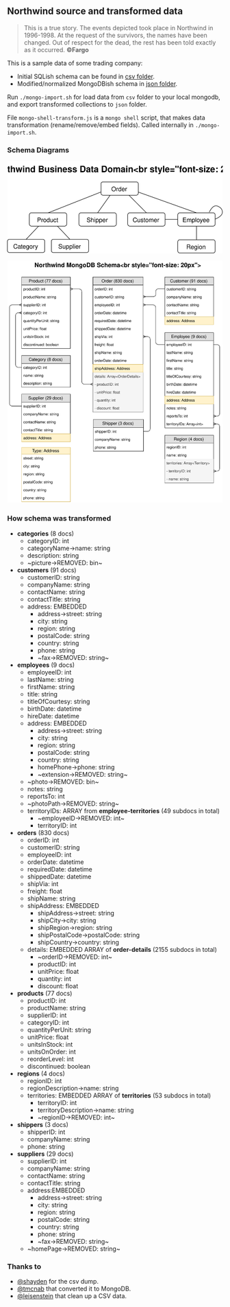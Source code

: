 ## Northwind source and transformed data
> This is a true story. The events depicted took place in Northwind in 1996-1998. At the request of the survivors, the names have been changed. Out of respect for the dead, the rest has been told exactly as it occurred.
> **©Fargo**

This is a sample data of some trading company:

- Initial SQLish schema can be found in [csv folder](https://github.com/nodkz/graphql-compose-mongoose-example/tree/master/examples/northwind/data/csv).
- Modified/normalized MongoDBish schema in [json folder](https://github.com/nodkz/graphql-compose-mongoose-example/tree/master/examples/northwind/data/json).

Run `./mongo-import.sh` for load data from `csv` folder to your local mongodb, and export transformed collections to `json` folder.

File `mongo-shell-transform.js` is a `mongo shell` script, that makes data transformation (rename/remove/embed fields). Called internally in `./mongo-import.sh`.

### Schema Diagrams

![Northwind Business Data Domain](./northwind-business-data-domain.svg)

![Northwind MongoDB Schema](./northwind-mongodb-schema.svg)

### How schema was transformed

- **categories** (8 docs)
  - categoryID: int
  - categoryName->name: string
  - description: string
  - ~picture->REMOVED: bin~
- **customers** (91 docs)
  - customerID: string
  - companyName: string
  - contactName: string
  - contactTitle: string
  - address: EMBEDDED
    - address->street: string
    - city: string
    - region: string
    - postalCode: string
    - country: string
    - phone: string
    - ~fax->REMOVED: string~
- **employees** (9 docs)
  - employeeID: int
  - lastName: string
  - firstName: string
  - title: string
  - titleOfCourtesy: string
  - birthDate: datetime
  - hireDate: datetime
  - address: EMBEDDED
    - address->street: string
    - city: string
    - region: string
    - postalCode: string
    - country: string
    - homePhone->phone: string
    - ~extension->REMOVED: string~
  - ~photo->REMOVED: bin~
  - notes: string
  - reportsTo: int<EmployeeID>
  - ~photoPath->REMOVED: string~
  - territoryIDs: ARRAY from **employee-territories** (49 subdocs in total)
    - ~employeeID->REMOVED: int~
    - territoryID: int
- **orders** (830 docs)
  - orderID: int
  - customerID: string<Customers>
  - employeeID: int<Employees>
  - orderDate: datetime
  - requiredDate: datetime
  - shippedDate: datetime
  - shipVia: int<Shippers>
  - freight: float
  - shipName: string
  - shipAddress: EMBEDDED
    - shipAddress->street: string
    - shipCity->city: string
    - shipRegion->region: string
    - shipPostalCode->postalCode: string
    - shipCountry->country: string
  - details: EMBEDDED ARRAY of **order-details** (2155 subdocs in total)
    - ~orderID->REMOVED: int~
    - productID: int<Products>
    - unitPrice: float
    - quantity: int
    - discount: float
- **products** (77 docs)
  - productID: int
  - productName: string
  - supplierID: int<Suppliers>
  - categoryID: int<Categories>
  - quantityPerUnit: string
  - unitPrice: float
  - unitsInStock: int
  - unitsOnOrder: int
  - reorderLevel: int
  - discontinued: boolean
- **regions** (4 docs)
  - regionID: int
  - regionDescription->name: string
  - territories: EMBEDDED ARRAY of **territories** (53 subdocs in total)
    - territoryID: int
    - territoryDescription->name: string
    - ~regionID->REMOVED: int~
- **shippers** (3 docs)
  - shipperID: int
  - companyName: string
  - phone: string
- **suppliers** (29 docs)
  - supplierID: int
  - companyName: string
  - contactName: string
  - contactTitle: string
  - address:EMBEDDED
    - address->street: string
    - city: string
    - region: string
    - postalCode: string
    - country: string
    - phone: string
    - ~fax->REMOVED: string~
  - ~homePage->REMOVED: string~


### Thanks to
- [@shayden](https://github.com/shayden) for the csv dump.
- [@tmcnab](https://github.com/tmcnab/northwind-mongo) that converted it to MongoDB.
- [@leisenstein](https://github.com/leisenstein/northwind-mongo) that clean up a CSV data.
